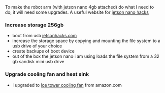 To make the robot arm (with jetson nano 4gb attached) do what I need to do, it will need some upgrades.
A useful website for [jetson nano hacks](https://www.jetsonhacks.com/)


### Increase storage  256gb
- boot from usb [jetsonhacks.com](https://jetsonhacks.com/2021/03/10/jetson-nano-boot-from-usb/)
 - increase the storage space by copying and mounting the file system to a usb drive of your choice
 - create backups of boot device
 - out of the box the jetson nano i am using loads the file system from a 32 gb sandisk mini usb drive




### Upgrade cooling fan and heat sink
 - I upgraded to [Ice tower cooling fan](https://www.amazon.com/GeeekPi-Low-Profile-Horizontal-Radiator-Colorful/dp/B07ZYW6ZVR/ref=sr_1_3?crid=2GY7QMQU6IJJ&keywords=ice+tower+cooling+fan+jetson+nano&qid=1690327939&sprefix=ice+tower+cooling+fan+jetson+nano%2Caps%2C132&sr=8-3) from amazon.com